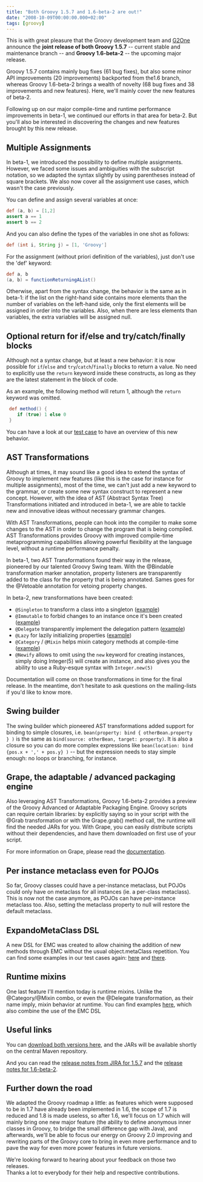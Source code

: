 ```yaml
---
title: "Both Groovy 1.5.7 and 1.6-beta-2 are out!"
date: "2008-10-09T00:00:00.000+02:00"
tags: [groovy]
---
```


This is with great pleasure that the Groovy development team and [G2One](http://www.g2one.com/) announce the **joint release of both Groovy 1.5.7** -- current stable and maintenance branch -- and **Groovy 1.6-beta-2** -- the upcoming major release.  
  
Groovy 1.5.7 contains mainly bug fixes (61 bug fixes), but also some minor API improvements (20 improvements) backported from the1.6 branch, whereas Groovy 1.6-beta-2 brings a wealth of novelty (68 bug fixes and 38 improvements and new features). Here, we'll mainly cover the new features of beta-2.  
  
Following up on our major compile-time and runtime performance improvements in beta-1, we continued our efforts in that area for beta-2. But you'll also be interested in discovering the changes and new features brought by this new release.  
  
## Multiple Assignments  
  
In beta-1, we introduced the possibility to define multiple assignments. However, we faced some issues and ambiguities with the subscript notation, so we adapted the syntax slightly by using parentheses instead of square brackets. We also now cover all the assignment use cases, which wasn't the case previously.  
  
You can define and assign several variables at once:  
  
```groovy
def (a, b) = [1,2]  
assert a == 1  
assert b == 2  
```
  
And you can also define the types of the variables in one shot as follows:  
  
```groovy
def (int i, String j) = [1, 'Groovy']  
```
  
For the assignment (without priori definition of the variables), just don't use the 'def' keyword:  
  
```groovy
def a, b  
(a, b) = functionReturningAList()  
```
  
Otherwise, apart from the syntax change, the behavior is the same as in beta-1: if the list on the right-hand side contains more elements than the number of variables on the left-hand side, only the first elements will be assigned in order into the variables. Also, when there are less elements than variables, the extra variables will be assigned null.  
  
## Optional return for if/else and try/catch/finally blocks  
  
Although not a syntax change, but at least a new behavior: it is now possible for `if`/`else` and `try`/`catch`/`finally` blocks to return a value. No need to explicitly use the `return` keyword inside these constructs, as long as they are the latest statement in the block of code.  
  
As an example, the following method will return 1, although the `return` keyword was omitted.  

```groovy
 def method() {  
    if (true) 1 else 0  
 }  
```
  
You can have a look at our [test case](http://fisheye.codehaus.org/browse/~raw,r=13627/groovy/trunk/groovy/groovy-core/src/test/groovy/lang/SynteticReturnTest.groovy) to have an overview of this new behavior.  
  
## AST Transformations  
  
Although at times, it may sound like a good idea to extend the syntax of Groovy to implement new features (like this is the case for instance for multiple assignments), most of the time, we can't just add a new keyword to the grammar, or create some new syntax construct to represent a new concept. However, with the idea of AST (Abstract Syntax Tree) Transformations initiated and introduced in beta-1, we are able to tackle new and innovative ideas without necessary grammar changes.  
  
With AST Transformations, people can hook into the compiler to make some changes to the AST in order to change the program that is being compiled. AST Transformations provides Groovy with improved compile-time metaprogramming capabilities allowing powerful flexibility at the language level, without a runtime performance penalty.  
  
In beta-1, two AST Transformations found their way in the release, pioneered by our talented Groovy Swing team. With the @Bindable transformation marker annotation, property listeners are transparently added to the class for the property that is being annotated. Sames goes for the @Vetoable annotation for vetoing property changes.  
  
In beta-2, new transformations have been created:  

*   `@Singleton` to transform a class into a singleton ([example](http://fisheye.codehaus.org/browse/~raw,r=13529/groovy/trunk/groovy/groovy-core/src/test/org/codehaus/groovy/transform/vm5/GlobalTransformTest.groovy))
*   `@Immutable` to forbid changes to an instance once it's been created ([example](http://fisheye.codehaus.org/browse/~raw,r=13619/groovy/trunk/groovy/groovy-core/src/test/org/codehaus/groovy/transform/vm5/ImmutableTransformTest.groovy))
*   `@Delegate` transparently implement the delegation pattern ([example](http://fisheye.codehaus.org/browse/~raw,r=13592/groovy/trunk/groovy/groovy-core/src/test/org/codehaus/groovy/transform/vm5/DelegateTransformTest.groovy))
*   `@Lazy` for lazily initializing properties ([example](http://fisheye.codehaus.org/browse/~raw,r=13545/groovy/trunk/groovy/groovy-core/src/test/org/codehaus/groovy/transform/vm5/LazyTransformTest.groovy))
*   `@Category` / `@Mixin` helps mixin category methods at compile-time ([example](http://fisheye.codehaus.org/browse/~raw,r=12588/groovy/trunk/groovy/groovy-core/src/test/groovy/lang/vm5/MixinAnnotationTest.groovy))
*   `@Newify` allows to omit using the `new` keyword for creating instances, simply doing Integer(5) will create an instance, and also gives you the ability to use a Ruby-esque syntax with `Integer.new(5)`

Documentation will come on those transformations in time for the final release. In the meantime, don't hesitate to ask questions on the mailing-lists if you'd like to know more.  
  
## Swing builder  
  
The swing builder which pioneered AST transformations added support for binding to simple closures, i.e. `bean(property: bind { otherBean.property } )` is the same as `bind(source: otherBean, target: property)`. It is also a closure so you can do more complex expressions like `bean(location: bind {pos.x + ',' + pos.y} )` -- but the expression needs to stay simple enough: no loops or branching, for instance.  
  
## Grape, the adaptable / advanced packaging engine  
  
Also leveraging AST Transformations, Groovy 1.6-beta-2 provides a preview of the Groovy Advanced or Adaptable Packaging Engine. Groovy scripts can require certain libraries: by explicitly saying so in your script with the @Grab transformation or with the Grape.grab() method call, the runtime will find the needed JARs for you. With Grape, you can easily distribute scripts without their dependencies, and have them downloaded on first use of your script.  
  
For more information on Grape, please read the [documentation](http://groovy.codehaus.org/Grape).  
  
## Per instance metaclass even for POJOs  
  
So far, Groovy classes could have a per-instance metaclass, but POJOs could only have on metaclass for all instances (ie. a per-class metaclass). This is now not the case anymore, as POJOs can have per-instance metaclass too. Also, setting the metaclass property to null will restore the default metaclass.  
  
## ExpandoMetaClass DSL  
  
A new DSL for EMC was created to allow chaining the addition of new methods through EMC without the usual object.metaClass repetition. You can find some examples in our test cases again: [here](http://fisheye.codehaus.org/browse/~raw,r=12759/groovy/trunk/groovy/groovy-core/src/test/org/codehaus/groovy/runtime/PerInstanceMetaClassTest.groovy) and [there](http://fisheye.codehaus.org/browse/~raw,r=13016/groovy/trunk/groovy/groovy-core/src/test/groovy/vm5/ActorTest.groovy).  
  
## Runtime mixins  
  
One last feature I'll mention today is runtime mixins. Unlike the @Category/@Mixin combo, or even the @Delegate transformation, as their name imply, mixin behavior at runtime. You can find examples [here](http://fisheye.codehaus.org/browse/~raw,r=13119/groovy/trunk/groovy/groovy-core/src/test/groovy/lang/vm5/MixinTest.groovy), which also combine the use of the EMC DSL  
  
## Useful links  
  
You can [download both versions here](http://groovy.codehaus.org/Download), and the JARs will be available shortly on the central Maven repository.  
  
And you can read the [release notes from JIRA for 1.5.7](http://jira.codehaus.org/secure/ReleaseNote.jspa?projectId=10242&styleName=Html&version=14242) and the [release notes for 1.6-beta-2](http://jira.codehaus.org/secure/ReleaseNote.jspa?projectId=10242&styleName=Html&version=14261).  
  
## Further down the road  
  
We adapted the Groovy roadmap a little: as features which were supposed to be in 1.7 have already been implemented in 1.6, the scope of 1.7 is reduced and 1.8 is made useless, so after 1.6, we'll focus on 1.7 which will mainly bring one new major feature (the ability to define anonymous inner classes in Groovy, to bridge the small difference gap with Java), and afterwards, we'll be able to focus our energy on Groovy 2.0 improving and rewriting parts of the Groovy core to bring in even more performance and to pave the way for even more power features in future versions.  
  
We're looking forward to hearing about your feedback on those two releases.  
Thanks a lot to everybody for their help and respective contributions.